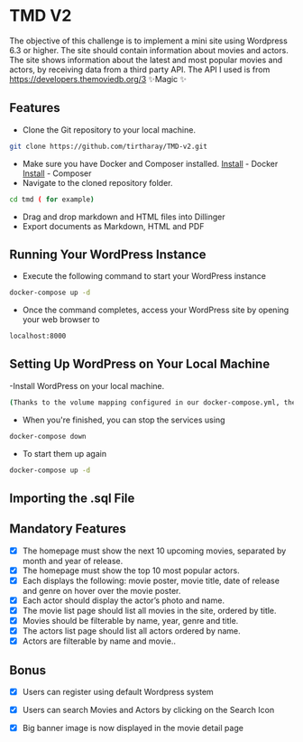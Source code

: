 # TMD V2

The objective of this challenge is to implement a mini site using Wordpress 6.3 or higher. The site should contain information about movies and actors. The site 
shows information about the latest and most popular movies and actors, by receiving data from a third party API. The API I used is from 
https://developers.themoviedb.org/3 
✨Magic ✨

## Features

- Clone the Git repository to your local machine.
```sh
git clone https://github.com/tirtharay/TMD-v2.git
```
- Make sure you have Docker and Composer installed.
[Install](https://docs.docker.com/engine/install/) - Docker
[Install](https://getcomposer.org/download/) - Composer
- Navigate to the cloned repository folder.
```sh
cd tmd ( for example)
```
- Drag and drop markdown and HTML files into Dillinger
- Export documents as Markdown, HTML and PDF

## Running Your WordPress Instance
- Execute the following command to start your WordPress instance
```sh
docker-compose up -d
```
- Once the command completes, access your WordPress site by opening your web browser to
```sh
localhost:8000
```
## Setting Up WordPress on Your Local Machine
-Install WordPress on your local machine.
```sh
(Thanks to the volume mapping configured in our docker-compose.yml, the wp-content directory from the Docker container synchronizes with your local machine. This means any changes you make locally to plugins, themes, or other files will be reflected in the Docker WordPress instance, and vice versa.)
```
- When you're finished, you can stop the services using
```sh
docker-compose down
```
- To start them up again
```sh
docker-compose up -d
```
## Importing the .sql File


## Mandatory Features

- [X] The homepage must show the next 10 upcoming movies, separated by month and year of release.
- [X] The homepage must show the top 10 most popular actors.
- [X] Each displays the following: movie poster, movie title, date of release and genre on hover over the movie poster.
- [X] Each actor should display the actor’s photo and name.
- [X] The movie list page should list all movies in the site, ordered by title.
- [X] Movies should be filterable by name, year, genre and title.
- [X] The actors list page should list all actors ordered by name.
- [X] Actors are filterable by name and movie..

## Bonus
- [X] Users can register using default Wordpress system 
- [X] Users can search Movies and Actors by clicking on the Search Icon
- [X] Big banner image is now displayed in the movie detail page

